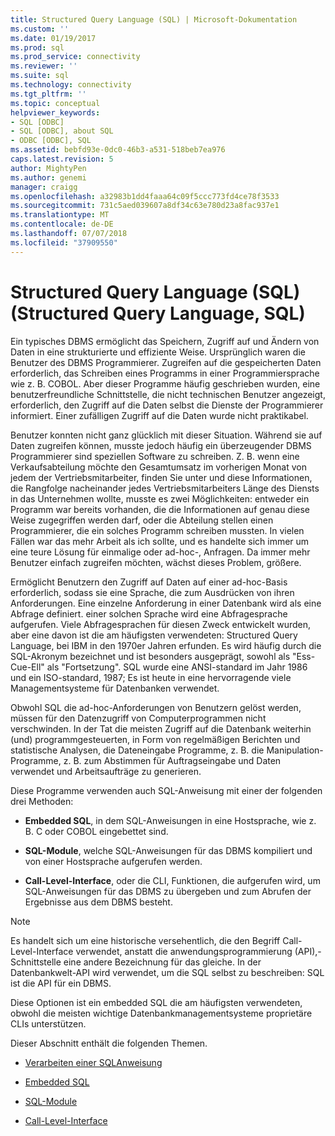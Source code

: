 ```yaml
---
title: Structured Query Language (SQL) | Microsoft-Dokumentation
ms.custom: ''
ms.date: 01/19/2017
ms.prod: sql
ms.prod_service: connectivity
ms.reviewer: ''
ms.suite: sql
ms.technology: connectivity
ms.tgt_pltfrm: ''
ms.topic: conceptual
helpviewer_keywords:
- SQL [ODBC]
- SQL [ODBC], about SQL
- ODBC [ODBC], SQL
ms.assetid: bebfd93e-0dc0-46b3-a531-518beb7ea976
caps.latest.revision: 5
author: MightyPen
ms.author: genemi
manager: craigg
ms.openlocfilehash: a32983b1dd4faaa64c09f5ccc773fd4ce78f3533
ms.sourcegitcommit: 731c5aed039607a8df34c63e780d23a8fac937e1
ms.translationtype: MT
ms.contentlocale: de-DE
ms.lasthandoff: 07/07/2018
ms.locfileid: "37909550"
---
```

# <a name="structured-query-language-sql"></a>Structured Query Language (SQL) (Structured Query Language, SQL)
Ein typisches DBMS ermöglicht das Speichern, Zugriff auf und Ändern von Daten in eine strukturierte und effiziente Weise. Ursprünglich waren die Benutzer des DBMS Programmierer. Zugreifen auf die gespeicherten Daten erforderlich, das Schreiben eines Programms in einer Programmiersprache wie z. B. COBOL. Aber dieser Programme häufig geschrieben wurden, eine benutzerfreundliche Schnittstelle, die nicht technischen Benutzer angezeigt, erforderlich, den Zugriff auf die Daten selbst die Dienste der Programmierer informiert. Einer zufälligen Zugriff auf die Daten wurde nicht praktikabel.  
  
 Benutzer konnten nicht ganz glücklich mit dieser Situation. Während sie auf Daten zugreifen können, musste jedoch häufig ein überzeugender DBMS Programmierer sind speziellen Software zu schreiben. Z. B. wenn eine Verkaufsabteilung möchte den Gesamtumsatz im vorherigen Monat von jedem der Vertriebsmitarbeiter, finden Sie unter und diese Informationen, die Rangfolge nacheinander jedes Vertriebsmitarbeiters Länge des Diensts in das Unternehmen wollte, musste es zwei Möglichkeiten: entweder ein Programm war bereits vorhanden, die die Informationen auf genau diese Weise zugegriffen werden darf, oder die Abteilung stellen einen Programmierer, die ein solches Programm schreiben mussten. In vielen Fällen war das mehr Arbeit als ich sollte, und es handelte sich immer um eine teure Lösung für einmalige oder ad-hoc-, Anfragen. Da immer mehr Benutzer einfach zugreifen möchten, wächst dieses Problem, größere.  
  
 Ermöglicht Benutzern den Zugriff auf Daten auf einer ad-hoc-Basis erforderlich, sodass sie eine Sprache, die zum Ausdrücken von ihren Anforderungen. Eine einzelne Anforderung in einer Datenbank wird als eine Abfrage definiert. einer solchen Sprache wird eine Abfragesprache aufgerufen. Viele Abfragesprachen für diesen Zweck entwickelt wurden, aber eine davon ist die am häufigsten verwendeten: Structured Query Language, bei IBM in den 1970er Jahren erfunden. Es wird häufig durch die SQL-Akronym bezeichnet und ist besonders ausgeprägt, sowohl als "Ess-Cue-Ell" als "Fortsetzung". SQL wurde eine ANSI-standard im Jahr 1986 und ein ISO-standard, 1987; Es ist heute in eine hervorragende viele Managementsysteme für Datenbanken verwendet.  
  
 Obwohl SQL die ad-hoc-Anforderungen von Benutzern gelöst werden, müssen für den Datenzugriff von Computerprogrammen nicht verschwinden. In der Tat die meisten Zugriff auf die Datenbank weiterhin (und) programmgesteuerten, in Form von regelmäßigen Berichten und statistische Analysen, die Dateneingabe Programme, z. B. die Manipulation-Programme, z. B. zum Abstimmen für Auftragseingabe und Daten verwendet und Arbeitsaufträge zu generieren.  
  
 Diese Programme verwenden auch SQL-Anweisung mit einer der folgenden drei Methoden:  
  
-   **Embedded SQL**, in dem SQL-Anweisungen in eine Hostsprache, wie z. B. C oder COBOL eingebettet sind.  
  
-   **SQL-Module**, welche SQL-Anweisungen für das DBMS kompiliert und von einer Hostsprache aufgerufen werden.  
  
-   **Call-Level-Interface**, oder die CLI, Funktionen, die aufgerufen wird, um SQL-Anweisungen für das DBMS zu übergeben und zum Abrufen der Ergebnisse aus dem DBMS besteht.  
  
> [!NOTE]  
>  Es handelt sich um eine historische versehentlich, die den Begriff Call-Level-Interface verwendet, anstatt die anwendungsprogrammierung (API),-Schnittstelle eine andere Bezeichnung für das gleiche. In der Datenbankwelt-API wird verwendet, um die SQL selbst zu beschreiben: SQL ist die API für ein DBMS.  
  
 Diese Optionen ist ein embedded SQL die am häufigsten verwendeten, obwohl die meisten wichtige Datenbankmanagementsysteme proprietäre CLIs unterstützen.  
  
 Dieser Abschnitt enthält die folgenden Themen.  
  
-   [Verarbeiten einer SQL­Anweisung](../../odbc/reference/processing-a-sql-statement.md)  
  
-   [Embedded SQL](../../odbc/reference/embedded-sql.md)  
  
-   [SQL-Module](../../odbc/reference/sql-modules.md)  
  
-   [Call-Level-Interface](../../odbc/reference/call-level-interfaces.md)
